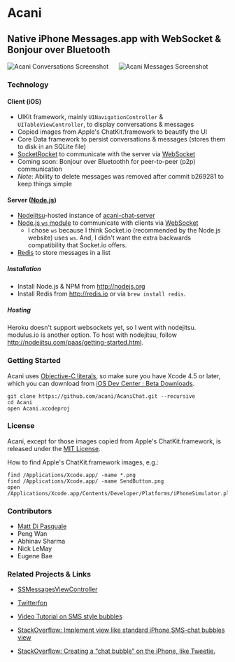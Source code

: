# Acani

## Native iPhone Messages.app with WebSocket & Bonjour over Bluetooth

![Acani Conversations Screenshot][1] &nbsp;&nbsp;&nbsp;&nbsp; ![Acani Messages Screenshot][11]


### Technology

#### Client (iOS)

* UIKit framework, mainly `UINavigationController` & `UITableViewController`, to display conversations & messages
* Copied images from Apple's ChatKit.framework to beautify the UI
* Core Data framework to persist conversations & messages (stores them to disk in an SQLite file)
* [SocketRocket][14] to communicate with the server via [WebSocket][15]
* Coming soon: Bonjour over Bluetoothh for peer-to-peer (p2p) communication
* *Note*: Ability to delete messages was removed after commit b269281 to keep things simple

#### Server ([Node.js][18])

* [Nodejitsu][13]-hosted instance of [acani-chat-server][12]
* [Node.js `ws` module][17] to communicate with clients via [WebSocket][15]
  * I chose `ws` because I think Socket.io (recommended by the Node.js website) uses `ws`. And, I didn't want the extra backwards compatibility that Socket.io offers.
* [Redis][16] to store messages in a list

##### Installation

* Install Node.js & NPM from http://nodejs.org
* Install Redis from http://redis.io or via `brew install redis`.

##### Hosting

Heroku doesn't support websockets yet, so I went with nodejitsu. modulus.io is another option. To host with nodejitsu, follow http://nodejitsu.com/paas/getting-started.html.


### Getting Started

Acani uses [Objective-C literals][8], so make sure you have Xcode 4.5 or later, which you can download from [iOS Dev Center : Beta Downloads][9].

    git clone https://github.com/acani/AcaniChat.git --recursive
    cd Acani
    open Acani.xcodeproj


### License

Acani, except for those images copied from Apple's ChatKit.framework, is released under the [MIT License][10].

How to find Apple's ChatKit.framework images, e.g.:

    find /Applications/Xcode.app/ -name *.png
    find /Applications/Xcode.app/ -name SendButton.png
    open /Applications/Xcode.app/Contents/Developer/Platforms/iPhoneSimulator.platform/Developer/SDKs/iPhoneSimulator6.0.sdk/System/Library/PrivateFrameworks/ChatKit.framework


### Contributors

* [Matt Di Pasquale][7]
* Peng Wan
* Abhinav Sharma
* Nick LeMay
* Eugene Bae


### Related Projects & Links

* [SSMessagesViewController][6]
* [Twitterfon][2]
* [Video Tutorial on SMS style bubbles][3]
* [StackOverflow: Implement view like standard iPhone SMS-chat bubbles view][4]
* [StackOverflow: Creating a “chat bubble” on the iPhone, like Tweetie.][5]


  [1]: https://github.com/acani/Acani/raw/master/Screenshots/Conversations.png
  [2]: https://github.com/jpick/twitterfon
  [3]: http://vimeo.com/8718829
  [4]: http://stackoverflow.com/questions/663435/implement-view-like-standard-iphone-sms-chat-bubbles-view
  [5]: http://stackoverflow.com/questions/351602/creating-a-chat-bubble-on-the-iphone-like-tweetie
  [6]: https://github.com/samsoffes/ssmessagesviewcontroller
  [7]: http://www.mattdipasquale.com/
  [8]: http://clang.llvm.org/docs/ObjectiveCLiterals.html
  [9]: https://developer.apple.com/devcenter/ios/index.action#betadownloads
  [10]: http://www.opensource.org/licenses/MIT
  [11]: https://github.com/acani/Acani/raw/master/Screenshots/Messages.png
  [12]: https://github.com/acani/acani-chat-server
  [13]: http://nodejitsu.com/
  [14]: https://github.com/square/SocketRocket
  [15]: http://en.wikipedia.org/wiki/WebSocket
  [16]: http://redis.io
  [17]: http://einaros.github.com/ws/
  [18]: http://nodejs.org/
